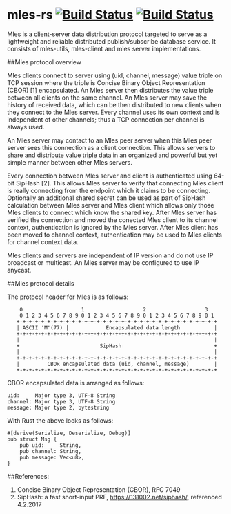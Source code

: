 # mles-rs [![Build Status](https://travis-ci.org/jq-rs/mles-rs.svg?branch=master)](https://travis-ci.org/jq-rs/mles-rs) [![Build Status](https://ci.appveyor.com/api/projects/status/github/jq-rs/mles-rs?svg=true)](https://ci.appveyor.com/api/projects/status/github/jq-rs/mles-rs?svg=true)

Mles is a client-server data distribution protocol targeted to serve as a lightweight and reliable distributed publish/subscribe database service. It consists of mles-utils, mles-client and mles server implementations.

##Mles protocol overview

Mles clients connect to server using (uid, channel, message) value triple on TCP session where the triple is Concise Binary Object Representation (CBOR) [1] encapsulated. An Mles server then distributes the value triple between all clients on the same channel. An Mles server may save the history of received data, which can be then distributed to new clients when they connect to the Mles server. Every channel uses its own context and is independent of other channels; thus a TCP connection per channel is always used.

An Mles server may contact to an Mles peer server when this Mles peer server sees this connection as a client connection. This allows servers to share and distribute value triple data in an organized and powerful but yet simple manner between other Mles servers.

Every connection between Mles server and client is authenticated using 64-bit SipHash [2]. This allows Mles server to verify that connecting Mles client is really connecting from the endpoint which it claims to be connecting. Optionally an additional shared secret can be used as part of SipHash calculation between Mles server and Mles client which allows only those Mles clients to connect which know the shared key. After Mles server has verified the connection and moved the conected Mles client to its channel context, authentication is ignored by the Mles server. After Mles client has been moved to channel context, authentication may be used to Mles clients for channel context data.

Mles clients and servers are independent of IP version and do not use IP broadcast or multicast. An Mles server may be configured to use IP anycast.

##Mles protocol details

The protocol header for Mles is as follows:
```
    0                   1                   2                   3
    0 1 2 3 4 5 6 7 8 9 0 1 2 3 4 5 6 7 8 9 0 1 2 3 4 5 6 7 8 9 0 1
   +-+-+-+-+-+-+-+-+-+-+-+-+-+-+-+-+-+-+-+-+-+-+-+-+-+-+-+-+-+-+-+-+
   | ASCII 'M'(77) |            Encapsulated data length           |
   +-+-+-+-+-+-+-+-+-+-+-+-+-+-+-+-+-+-+-+-+-+-+-+-+-+-+-+-+-+-+-+-+
   |                                                               |
   +                          SipHash                              +
   |                                                               |
   +-+-+-+-+-+-+-+-+-+-+-+-+-+-+-+-+-+-+-+-+-+-+-+-+-+-+-+-+-+-+-+-+
   |         CBOR encapsulated data (uid, channel, message)        |
   +-+-+-+-+-+-+-+-+-+-+-+-+-+-+-+-+-+-+-+-+-+-+-+-+-+-+-+-+-+-+-+-+
```

CBOR encapsulated data is arranged as follows:
```
uid:     Major type 3, UTF-8 String
channel: Major type 3, UTF-8 String
message: Major type 2, bytestring
```
With Rust the above looks as follows:
```
#[derive(Serialize, Deserialize, Debug)]
pub struct Msg {
    pub uid:     String,
    pub channel: String,
    pub message: Vec<u8>,
}
```
##References:

 1. Concise Binary Object Representation (CBOR), RFC 7049
 2. SipHash: a fast short-input PRF, https://131002.net/siphash/, referenced 4.2.2017
 

